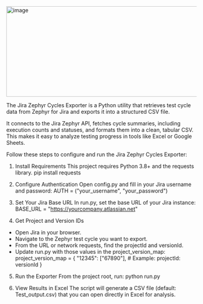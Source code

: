 <img width="1000" height="239" alt="image" src="https://github.com/user-attachments/assets/4cabfabb-4a94-4c70-a286-f723275e6dc0" />

The Jira Zephyr Cycles Exporter is a Python utility that retrieves test cycle data from Zephyr for Jira and exports it into a structured CSV file.

It connects to the Jira Zephyr API, fetches cycle summaries, including execution counts and statuses, and formats them into a clean, tabular CSV. This makes it easy to analyze testing progress in tools like Excel or Google Sheets.

Follow these steps to configure and run the Jira Zephyr Cycles Exporter:
1. Install Requirements
This project requires Python 3.8+ and the requests library.
pip install requests

2. Configure Authentication
Open config.py and fill in your Jira username and password:
AUTH = ("your_username", "your_password")

3. Set Your Jira Base URL
In run.py, set the base URL of your Jira instance:
BASE_URL = "https://yourcompany.atlassian.net"

4. Get Project and Version IDs
- Open Jira in your browser.
- Navigate to the Zephyr test cycle you want to export.
- From the URL or network requests, find the projectId and versionId.
- Update run.py with those values in the project_version_map:
project_version_map = {
    "12345": ["67890"],  # Example: projectId: versionId
}

5. Run the Exporter
From the project root, run:
python run.py

6. View Results in Excel
The script will generate a CSV file (default: Test_output.csv) that you can open directly in Excel for analysis.
